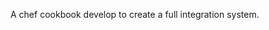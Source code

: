 <!-- name 'infra_chef'
maintainer 'Jimbo Dragon'
maintainer_email 'jimbo_dragon@hotmail.com'
license 'MIT'
description 'Installs/Configures infra_chef'
version '0.1.0'
chef_version '>= 16.6.14'
issues_url 'https://github.com/jimbodragon/infra_chef/issues'
source_url 'https://github.com/jimbodragon/infra_chef' -->


A chef cookbook develop to create a full integration system.

